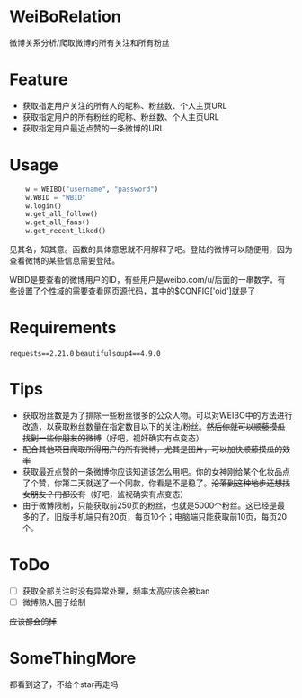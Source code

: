 # WeiBoRelation
微博关系分析/爬取微博的所有关注和所有粉丝

# Feature

- 获取指定用户关注的所有人的昵称、粉丝数、个人主页URL
- 获取指定用户的所有粉丝的昵称、粉丝数、个人主页URL
- 获取指定用户最近点赞的一条微博的URL

# Usage

```python
    w = WEIBO("username", "password")
    w.WBID = "WBID"
    w.login()
    w.get_all_follow()
    w.get_all_fans()
    w.get_recent_liked()
```

见其名，知其意。函数的具体意思就不用解释了吧。登陆的微博可以随便用，因为查看微博的某些信息需要登陆。

WBID是要查看的微博用户的ID，有些用户是weibo.com/u/后面的一串数字。有些设置了个性域的需要查看网页源代码，其中的$CONFIG['oid']就是了

# Requirements

`requests==2.21.0`
`beautifulsoup4==4.9.0`

# Tips

- 获取粉丝数是为了排除一些粉丝很多的公众人物。可以对WEIBO中的方法进行改造，以获取粉丝数量在指定数目以下的关注/粉丝。~~然后你就可以顺藤摸瓜找到一些你朋友的微博~~（好吧，视奸确实有点变态）
- ~~配合其他项目爬取所得用户的所有微博，尤其是图片，可以加快顺藤摸瓜的效率~~
- 获取最近点赞的一条微博你应该知道该怎么用吧。你的女神刚给某个化妆品点了个赞，你第二天就送了一个同款，你看是不是稳了。~~沦落到这种地步还想找女朋友？门都没有~~（好吧，监视确实有点变态）
- 由于微博限制，只能获取前250页的粉丝，也就是5000个粉丝。这已经是最多的了。旧版手机端只有20页，每页10个；电脑端只能获取前10页，每页20个。

# ToDo

- [ ] 获取全部关注时没有异常处理，频率太高应该会被ban
- [ ] 微博熟人圈子绘制

~~应该都会鸽掉~~

# SomeThingMore

都看到这了，不给个star再走吗